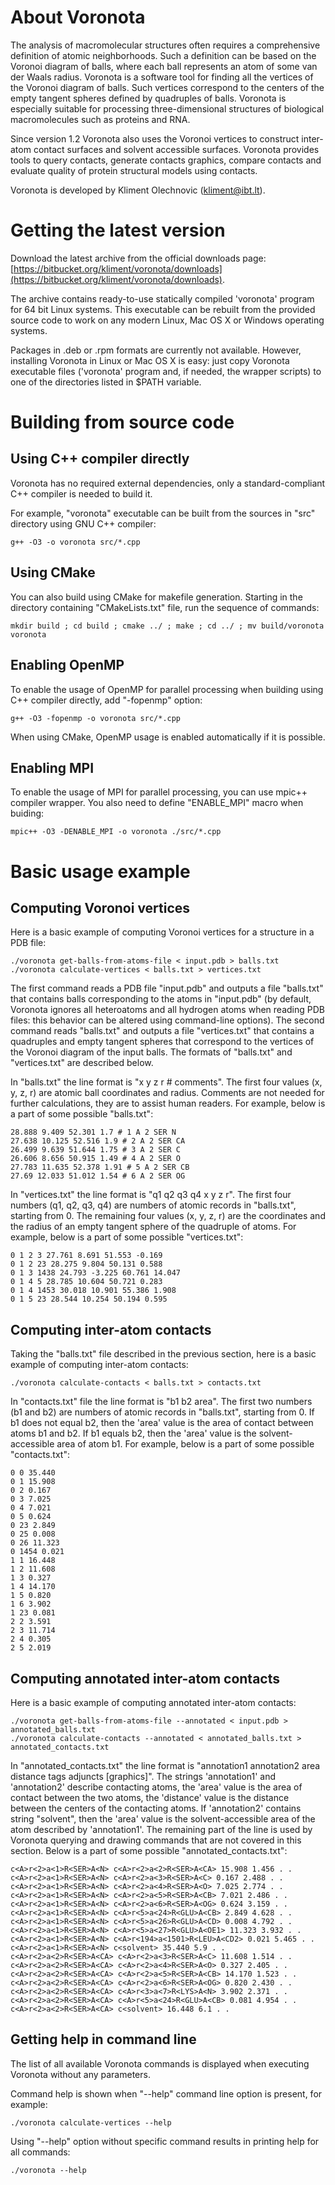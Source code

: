 # About Voronota

The analysis of macromolecular structures often requires
a comprehensive definition of atomic neighborhoods.
Such a definition can be based on the Voronoi diagram of balls,
where each ball represents an atom of some van der Waals radius.
Voronota is a software tool for finding all the vertices
of the Voronoi diagram of balls. Such vertices correspond to
the centers of the empty tangent spheres defined by quadruples of balls.
Voronota is especially suitable for processing three-dimensional
structures of biological macromolecules such as proteins and RNA.

Since version 1.2 Voronota also uses the Voronoi vertices to construct
inter-atom contact surfaces and solvent accessible surfaces.
Voronota provides tools to query contacts, generate contacts graphics,
compare contacts and evaluate quality of protein structural models using contacts.

Voronota is developed by Kliment Olechnovic (kliment@ibt.lt).


# Getting the latest version

Download the latest archive from the official downloads page:
[https://bitbucket.org/kliment/voronota/downloads](https://bitbucket.org/kliment/voronota/downloads).

The archive contains ready-to-use statically compiled 'voronota' program for
64 bit Linux systems. This executable can be rebuilt from the provided
source code to work on any modern Linux, Mac OS X or Windows operating systems.

Packages in .deb or .rpm formats are currently not available. However,
installing Voronota in Linux or Mac OS X is easy: just copy Voronota
executable files ('voronota' program and, if needed, the wrapper scripts)
to one of the directories listed in $PATH variable.


# Building from source code

## Using C++ compiler directly

Voronota has no required external dependencies, only
a standard-compliant C++ compiler is needed to build it.

For example, "voronota" executable can be built from
the sources in "src" directory using GNU C++ compiler:

    g++ -O3 -o voronota src/*.cpp

## Using CMake

You can also build using CMake for makefile generation.
Starting in the directory containing "CMakeLists.txt" file,
run the sequence of commands:

    mkdir build ; cd build ; cmake ../ ; make ; cd ../ ; mv build/voronota voronota

## Enabling OpenMP

To enable the usage of OpenMP for parallel processing when
building using C++ compiler directly, add "-fopenmp" option:

    g++ -O3 -fopenmp -o voronota src/*.cpp

When using CMake, OpenMP usage is enabled automatically if it is possible.

## Enabling MPI

To enable the usage of MPI for parallel processing, you
can use mpic++ compiler wrapper. You also need to define
"ENABLE_MPI" macro when buiding:

    mpic++ -O3 -DENABLE_MPI -o voronota ./src/*.cpp


# Basic usage example

## Computing Voronoi vertices

Here is a basic example of computing Voronoi vertices
for a structure in a PDB file:

    ./voronota get-balls-from-atoms-file < input.pdb > balls.txt
    ./voronota calculate-vertices < balls.txt > vertices.txt

The first command reads a PDB file "input.pdb" and outputs a file "balls.txt"
that contains balls corresponding to the atoms in "input.pdb"
(by default, Voronota ignores all heteroatoms and all hydrogen atoms
when reading PDB files: this behavior can be altered using command-line options).
The second command reads "balls.txt" and outputs a file "vertices.txt"
that contains a quadruples and empty tangent spheres that correspond
to the vertices of the Voronoi diagram of the input balls.
The formats of "balls.txt" and "vertices.txt" are described below.

In "balls.txt" the line format is "x y z r # comments".
The first four values (x, y, z, r) are atomic ball coordinates and radius.
Comments are not needed for further calculations, they are to assist human readers.
For example, below is a part of some possible "balls.txt":

    28.888 9.409 52.301 1.7 # 1 A 2 SER N
    27.638 10.125 52.516 1.9 # 2 A 2 SER CA
    26.499 9.639 51.644 1.75 # 3 A 2 SER C
    26.606 8.656 50.915 1.49 # 4 A 2 SER O
    27.783 11.635 52.378 1.91 # 5 A 2 SER CB
    27.69 12.033 51.012 1.54 # 6 A 2 SER OG

In "vertices.txt" the line format is "q1 q2 q3 q4 x y z r".
The first four numbers (q1, q2, q3, q4) are numbers
of atomic records in "balls.txt", starting from 0.
The remaining four values (x, y, z, r) are the coordinates and the radius of
an empty tangent sphere of the quadruple of atoms.
For example, below is a part of some possible "vertices.txt":

    0 1 2 3 27.761 8.691 51.553 -0.169
    0 1 2 23 28.275 9.804 50.131 0.588
    0 1 3 1438 24.793 -3.225 60.761 14.047
    0 1 4 5 28.785 10.604 50.721 0.283
    0 1 4 1453 30.018 10.901 55.386 1.908
    0 1 5 23 28.544 10.254 50.194 0.595

## Computing inter-atom contacts

Taking the "balls.txt" file described in the previous section,
here is a basic example of computing inter-atom contacts:

    ./voronota calculate-contacts < balls.txt > contacts.txt

In "contacts.txt" file the line format is "b1 b2 area".
The first two numbers (b1 and b2) are numbers of atomic records in "balls.txt", starting from 0.
If b1 does not equal b2, then the 'area' value is the area of contact between atoms b1 and b2.
If b1 equals b2, then the 'area' value is the solvent-accessible area of atom b1.
For example, below is a part of some possible "contacts.txt":

    0 0 35.440
    0 1 15.908
    0 2 0.167
    0 3 7.025
    0 4 7.021
    0 5 0.624
    0 23 2.849
    0 25 0.008
    0 26 11.323
    0 1454 0.021
    1 1 16.448
    1 2 11.608
    1 3 0.327
    1 4 14.170
    1 5 0.820
    1 6 3.902
    1 23 0.081
    2 2 3.591
    2 3 11.714
    2 4 0.305
    2 5 2.019

## Computing annotated inter-atom contacts

Here is a basic example of computing annotated inter-atom contacts:

    ./voronota get-balls-from-atoms-file --annotated < input.pdb > annotated_balls.txt
    ./voronota calculate-contacts --annotated < annotated_balls.txt > annotated_contacts.txt

In "annotated_contacts.txt" the line format is
"annotation1 annotation2 area distance tags adjuncts [graphics]".
The strings 'annotation1' and 'annotation2' describe contacting atoms,
the 'area' value is the area of contact between the two atoms,
the 'distance' value is the distance between the centers of the contacting atoms.
If 'annotation2' contains string "solvent", then the 'area' value is
the solvent-accessible area of the atom described by 'annotation1'.
The remaining part of the line is used by Voronota querying
and drawing commands that are not covered in this section.
Below is a part of some possible "annotated_contacts.txt":

    c<A>r<2>a<1>R<SER>A<N> c<A>r<2>a<2>R<SER>A<CA> 15.908 1.456 . .
    c<A>r<2>a<1>R<SER>A<N> c<A>r<2>a<3>R<SER>A<C> 0.167 2.488 . .
    c<A>r<2>a<1>R<SER>A<N> c<A>r<2>a<4>R<SER>A<O> 7.025 2.774 . .
    c<A>r<2>a<1>R<SER>A<N> c<A>r<2>a<5>R<SER>A<CB> 7.021 2.486 . .
    c<A>r<2>a<1>R<SER>A<N> c<A>r<2>a<6>R<SER>A<OG> 0.624 3.159 . .
    c<A>r<2>a<1>R<SER>A<N> c<A>r<5>a<24>R<GLU>A<CB> 2.849 4.628 . .
    c<A>r<2>a<1>R<SER>A<N> c<A>r<5>a<26>R<GLU>A<CD> 0.008 4.792 . .
    c<A>r<2>a<1>R<SER>A<N> c<A>r<5>a<27>R<GLU>A<OE1> 11.323 3.932 . .
    c<A>r<2>a<1>R<SER>A<N> c<A>r<194>a<1501>R<LEU>A<CD2> 0.021 5.465 . .
    c<A>r<2>a<1>R<SER>A<N> c<solvent> 35.440 5.9 . .
    c<A>r<2>a<2>R<SER>A<CA> c<A>r<2>a<3>R<SER>A<C> 11.608 1.514 . .
    c<A>r<2>a<2>R<SER>A<CA> c<A>r<2>a<4>R<SER>A<O> 0.327 2.405 . .
    c<A>r<2>a<2>R<SER>A<CA> c<A>r<2>a<5>R<SER>A<CB> 14.170 1.523 . .
    c<A>r<2>a<2>R<SER>A<CA> c<A>r<2>a<6>R<SER>A<OG> 0.820 2.430 . .
    c<A>r<2>a<2>R<SER>A<CA> c<A>r<3>a<7>R<LYS>A<N> 3.902 2.371 . .
    c<A>r<2>a<2>R<SER>A<CA> c<A>r<5>a<24>R<GLU>A<CB> 0.081 4.954 . .
    c<A>r<2>a<2>R<SER>A<CA> c<solvent> 16.448 6.1 . .

## Getting help in command line

The list of all available Voronota commands is displayed when executing Voronota without any parameters.

Command help is shown when "--help" command line option is present, for example:

    ./voronota calculate-vertices --help

Using "--help" option without specific command results in printing help for all commands:

    ./voronota --help

